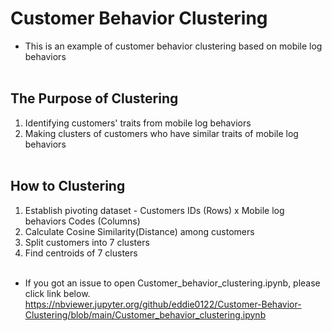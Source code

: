 # Customer Behavior Clustering
* This is an example of customer behavior clustering based on mobile log behaviors<br/><br/>

## The Purpose of Clustering
1. Identifying customers' traits from mobile log behaviors
2. Making clusters of customers who have similar traits of mobile log behaviors<br/><br/>

## How to Clustering
1. Establish pivoting dataset - Customers IDs (Rows) x Mobile log behaviors Codes (Columns)
2. Calculate Cosine Similarity(Distance) among customers
3. Split customers into 7 clusters
4. Find centroids of 7 clusters<br/><br/>

* If you got an issue to open Customer_behavior_clustering.ipynb, please click link below.
https://nbviewer.jupyter.org/github/eddie0122/Customer-Behavior-Clustering/blob/main/Customer_behavior_clustering.ipynb